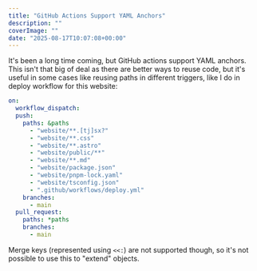 ```yaml
---
title: "GitHub Actions Support YAML Anchors"
description: ""
coverImage: ""
date: "2025-08-17T10:07:08+00:00"
---
```


It's been a long time coming, but GitHub actions support YAML anchors. This isn't
that big of deal as there are better ways to reuse code, but it's useful in some
cases like reusing paths in different triggers, like I do in deploy workflow for
this website:

```yaml
on:
  workflow_dispatch:
  push:
    paths: &paths
      - "website/**.[tj]sx?"
      - "website/**.css"
      - "website/**.astro"
      - "website/public/**"
      - "website/**.md"
      - "website/package.json"
      - "website/pnpm-lock.yaml"
      - "website/tsconfig.json"
      - ".github/workflows/deploy.yml"
    branches:
      - main
  pull_request:
    paths: *paths
    branches:
      - main
```

Merge keys (represented using `<<:`) are not supported though, so it's not possible
to use this to "extend" objects.
